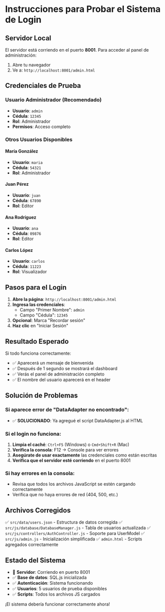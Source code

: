 # Instrucciones para Probar el Sistema de Login

## Servidor Local

El servidor está corriendo en el puerto **8001**. Para acceder al panel de administración:

1. Abre tu navegador
2. Ve a: `http://localhost:8001/admin.html`

## Credenciales de Prueba

### Usuario Administrador (Recomendado)
- **Usuario**: `admin`
- **Cédula**: `12345`
- **Rol**: Administrador
- **Permisos**: Acceso completo

### Otros Usuarios Disponibles

#### María González
- **Usuario**: `maria`
- **Cédula**: `54321`
- **Rol**: Administrador

#### Juan Pérez
- **Usuario**: `juan`
- **Cédula**: `67890`
- **Rol**: Editor

#### Ana Rodríguez
- **Usuario**: `ana`
- **Cédula**: `09876`
- **Rol**: Editor

#### Carlos López
- **Usuario**: `carlos`
- **Cédula**: `11223`
- **Rol**: Visualizador

## Pasos para el Login

1. **Abre la página**: `http://localhost:8001/admin.html`
2. **Ingresa las credenciales**:
   - Campo "Primer Nombre": `admin`
   - Campo "Cédula": `12345`
3. **Opcional**: Marca "Recordar sesión"
4. **Haz clic** en "Iniciar Sesión"

## Resultado Esperado

Si todo funciona correctamente:
- ✅ Aparecerá un mensaje de bienvenida
- ✅ Después de 1 segundo se mostrará el dashboard
- ✅ Verás el panel de administración completo
- ✅ El nombre del usuario aparecerá en el header

## Solución de Problemas

### Si aparece error de "DataAdapter no encontrado":
- ✅ **SOLUCIONADO**: Ya agregué el script DataAdapter.js al HTML

### Si el login no funciona:
1. **Limpia el caché**: `Ctrl+F5` (Windows) o `Cmd+Shift+R` (Mac)
2. **Verifica la consola**: F12 → Console para ver errores
3. **Asegúrate de usar exactamente** las credenciales como están escritas
4. **Verifica que el servidor esté corriendo** en el puerto 8001

### Si hay errores en la consola:
- Revisa que todos los archivos JavaScript se estén cargando correctamente
- Verifica que no haya errores de red (404, 500, etc.)

## Archivos Corregidos

✅ `src/data/users.json` - Estructura de datos corregida
✅ `src/js/database/DatabaseManager.js` - Tabla de usuarios actualizada
✅ `src/js/controllers/AuthController.js` - Soporte para UserModel
✅ `src/js/admin.js` - Inicialización simplificada
✅ `admin.html` - Scripts agregados correctamente

## Estado del Sistema

- 🔄 **Servidor**: Corriendo en puerto 8001
- ✅ **Base de datos**: SQL.js inicializada
- ✅ **Autenticación**: Sistema funcionando
- ✅ **Usuarios**: 5 usuarios de prueba disponibles
- ✅ **Scripts**: Todos los archivos JS cargados

¡El sistema debería funcionar correctamente ahora! 